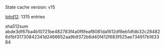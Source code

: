 State cache version: v15

[lphd12](https://www.github.com/lphd12): 1315 entries

sha512sum
abde3df67ba4b10721be482783f4a0f6feaf8081da1612df8eb1dfdb32c284826d1bf31730842341d2466652aa9b9372b6d40f412f683f525ae734917b163384
